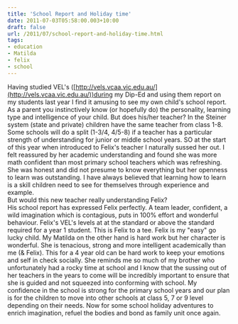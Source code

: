 ```yaml
---
title: 'School Report and Holiday time'
date: 2011-07-03T05:58:00.003+10:00
draft: false
url: /2011/07/school-report-and-holiday-time.html
tags: 
- education
- Matilda
- felix
- school
---
```


Having studied VEL's ([http://vels.vcaa.vic.edu.au/](http://vels.vcaa.vic.edu.au/))during my Dip-Ed and using them report on my students last year I find it amusing to see my own child's school report. As a parent you instinctively know (or hopefully do) the personality, learning type and intelligence of your child. But does his/her teacher? In the Steiner system (state and private) children have the same teacher from class 1-8. Some schools will do a split (1-3/4, 4/5-8) if a teacher has a particular strength of understanding for junior or middle school years. SO at the start of this year when introduced to Felix's teacher I naturally sussed her out. I felt reassured by her academic understanding and found she was more math confident than most primary school teachers which was refreshing. She was honest and did not presume to know everything but her openness to learn was outstanding. I have always believed that learning how to learn is a skill children need to see for themselves through experience and example.  
But would this new teacher really understanding Felix?  
His school report has expressed Felix perfectly. A team leader, confident, a wild imagination which is contagious, puts in 100% effort and wonderful behaviour. Felix's VEL's levels at at the standard or above the standard required for a year 1 student. This is Felix to a tee. Felix is my "easy" go lucky child. My Matilda on the other hand is hard work but her character is wonderful. She is tenacious, strong and more intelligent academically than me (& Felix). This for a 4 year old can be hard work to keep your emotions and self in check socially. She reminds me so much of my brother who unfortunately had a rocky time at school and I know that the sussing out of her teachers in the years to come will be incredibly important to ensure that she is guided and not squeezed into conforming with school. My confidence in the school is strong for the primary school years and our plan is for the children to move into other schools at class 5, 7 or 9 level depending on their needs. Now for some school holiday adventures to enrich imagination, refuel the bodies and bond as family unit once again.
